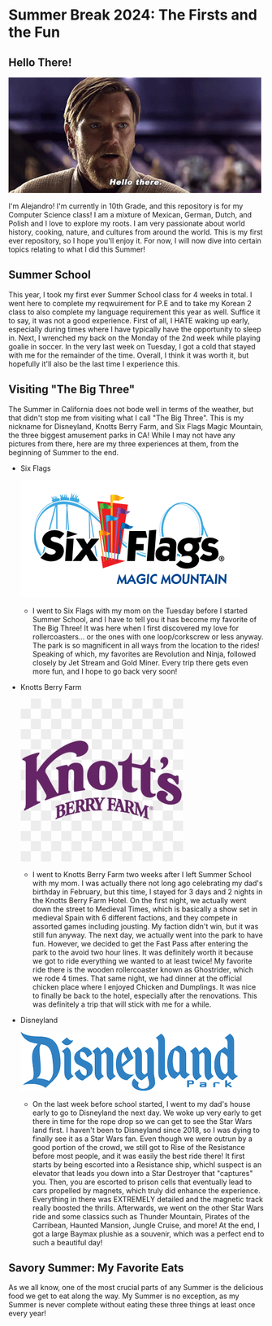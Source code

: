 # Summer Break 2024: The Firsts and the Fun

## Hello There!

![](/star-wars-obi-wan-kenobi.gif)

I'm Alejandro! I'm currently in 10th Grade, and this repository is for my Computer Science class! I am a mixture of Mexican, German, Dutch, and Polish and I love to explore my roots. I am very passionate about world history, cooking, nature, and cultures from around the world. This is my first ever repository, so I hope you'll enjoy it. For now, I will now dive into certain topics relating to what I did this Summer!

## Summer School

This year, I took my first ever Summer School class for 4 weeks in total. I went here to complete my reqwuirement for P.E and to take my Korean 2 class to also complete my language requirement this year as well. Suffice it to say, it was not a good experience. First of all, I HATE waking up early, especially during times where I have typically have the opportunity to sleep in. Next, I wrenched my back on the Monday of the 2nd week while playing goalie in soccer. In the very last week on Tuesday, I got a cold that stayed with me for the remainder of the time. Overall, I think it was worth it, but hopefully it'll also be the last time I experience this.

## Visiting "The Big Three"

The Summer in California does not bode well in terms of the weather, but that didn't stop me from visiting what I call "The Big Three". This is my nickname for Disneyland, Knotts Berry Farm, and Six Flags Magic Mountain, the three biggest amusement parks in CA! While I may not have any pictures from there, here are my three experiences at them, from the beginning of Summer to the end.

* Six Flags

  ![](/Six_Flags_Magic_Mountain_logo.png)

  + I went to Six Flags  with my mom on the Tuesday before I started Summer School, and I have to tell you it has become my favorite of The Big Three! It was here when I first discovered my love for rollercoasters... or the ones with one loop/corkscrew or less anyway. The park is so magnificent in all ways from the location to the rides! Speaking of which, my favorites are Revolution and Ninja, followed closely by Jet Stream and Gold Miner. Every trip there gets even more fun, and I hope to go back very soon!

 * Knotts Berry Farm

   
   ![](/Knotts_Berry_Farm_logo.png)
   
   + I went to Knotts Berry Farm two weeks after I left Summer School with my mom. I was actually there not long ago celebrating my dad's birthday in February, but this time, I stayed for 3 days and 2 nights in the Knotts Berry Farm Hotel. On the first night, we actually went down the street to Medieval Times, which is basically a show set in medieval Spain with 6 different factions, and they compete in assorted games including jousting. My faction didn't win, but it was still fun anyway. The next day, we actually went into the park to have fun. However, we decided to get the Fast Pass after entering the park to the avoid two hour lines. It was definitely worth it because we got to ride everything we wanted to at least twice! My favorite ride there is the wooden rollercoaster known as Ghostrider, which we rode 4 times. That same night, we had dinner at the official chicken place where I enjoyed Chicken and Dumplings. It was nice to finally be back to the hotel, especially after the renovations. This was definitely a trip that will stick with me for a while.

* Disneyland


  ![](/Disneyland_logo.png)

  + On the last week before school started, I went to my dad's house early to go to Disneyland the next day. We woke up very early to get there in time for the rope drop so we can get to see the Star Wars land first. I haven't been to Disneyland since 2018, so I was dying to finally see it as a Star Wars fan. Even though we were outrun by a good portion of the crowd, we still got to Rise of the Resistance before most people, and it was easily the best ride there! It first starts by being escorted into a Resistance ship, whichI suspect is an elevator that leads you down into a Star Destroyer that "captures" you. Then, you are escorted to prison cells that eventually lead to cars propelled by magnets, which truly did enhance the experience. Everything in there was EXTREMELY detailed and the magnetic track really boosted the thrills. Afterwards, we went on the other Star Wars ride and some classics such as Thunder Mountain, Pirates of the Carribean, Haunted Mansion, Jungle Cruise, and more! At the end, I got a large Baymax plushie as a souvenir, which was a perfect end to such a beautiful day!

 ## Savory Summer: My Favorite Eats

 As we all know, one of the most crucial parts of any Summer is the delicious food we get to eat along the way. My Summer is no exception, as my Summer is never complete without eating these three things at least once every year!
